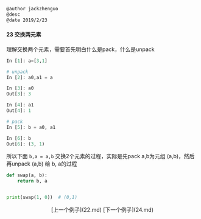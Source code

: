 ```markdown
@author jackzhenguo
@desc 
@date 2019/2/23
```

#### 23 交换两元素

理解交换两个元素，需要首先明白什么是pack，什么是unpack

```python
In [1]: a=[3,1]                                                                 

# unpack
In [2]: a0,a1 = a                                                               

In [3]: a0                                                                      
Out[3]: 3

In [4]: a1                                                                      
Out[4]: 1

# pack
In [5]: b = a0, a1                                                              

In [6]: b                                                                       
Out[6]: (3, 1)

```

所以下面 `b,a = a,b` 交换2个元素的过程，实际是先pack a,b为元组 (a,b)，然后再unpack (a,b) 给 b, a的过程

```python
def swap(a, b):
    return b, a


print(swap(1, 0))  # (0,1)
```

<center>[上一个例子](22.md)    [下一个例子](24.md)</center>
